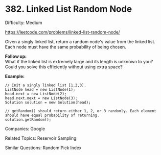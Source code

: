 # 382. Linked List Random Node

Difficulty: Medium

https://leetcode.com/problems/linked-list-random-node/

Given a singly linked list, return a random node's value from the linked list. Each node must have the same probability of being chosen.

**Follow up:**  
What if the linked list is extremely large and its length is unknown to you? Could you solve this efficiently without using extra space?

**Example:**
```
// Init a singly linked list [1,2,3].
ListNode head = new ListNode(1);
head.next = new ListNode(2);
head.next.next = new ListNode(3);
Solution solution = new Solution(head);

// getRandom() should return either 1, 2, or 3 randomly. Each element should have equal probability of returning.
solution.getRandom();
```

Companies: Google

Related Topics: Reservoir Sampling

Similar Questions: Random Pick Index
